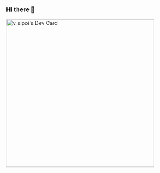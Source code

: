 ### Hi there 👋

<!--
**vin-sipoi/vin-sipoi** is a ✨ _special_ ✨ repository because its `README.md` (this file) appears on your GitHub profile.

Here are some ideas to get you started:

- 🔭 I’m currently working on ...
- 🌱 I’m currently learning ...
- 👯 I’m looking to collaborate on ...
- 🤔 I’m looking for help with ...
- 💬 Ask me about ...
- 📫 How to reach me: ...
- 😄 Pronouns: ...
- ⚡ Fun fact: ...
-->
<a href="https://app.daily.dev/vin_cent"><img src="https://api.daily.dev/devcards/b23710f65c2145449477fb6cddc559e6.png?r=3qi" width="400" alt="v_sipoi's Dev Card"/></a>
